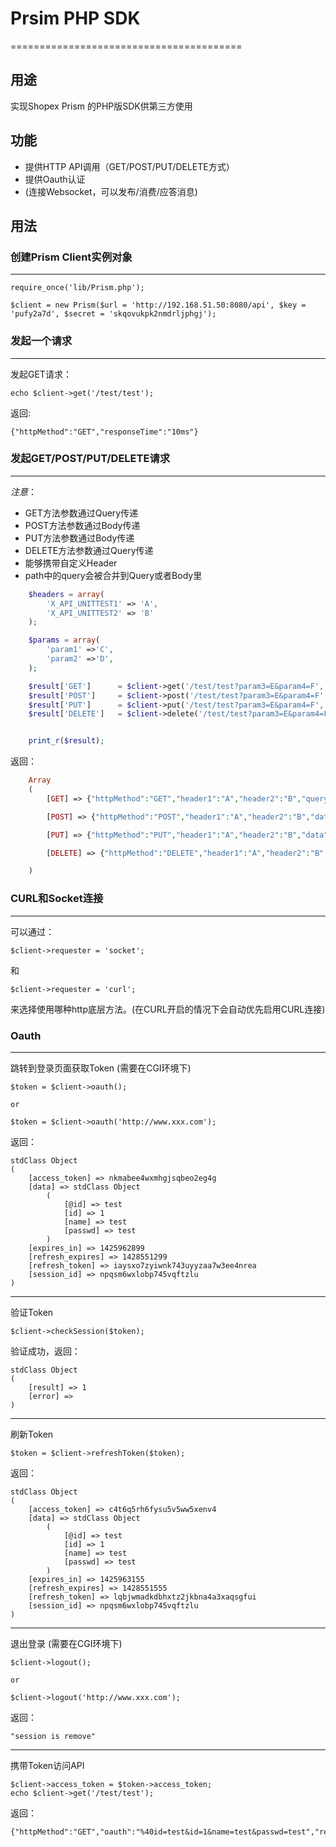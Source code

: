 # Prsim PHP SDK
========================================

## 用途

实现Shopex Prism 的PHP版SDK供第三方使用

## 功能

- 提供HTTP API调用（GET/POST/PUT/DELETE方式）
- 提供Oauth认证
- (连接Websocket，可以发布/消费/应答消息)


## 用法


### 创建Prism Client实例对象
-----------------------------------------

    require_once('lib/Prism.php');

    $client = new Prism($url = 'http://192.168.51.50:8080/api', $key = 'pufy2a7d', $secret = 'skqovukpk2nmdrljphgj');


### 发起一个请求
-----------------------------------------
发起GET请求：

    echo $client->get('/test/test');
返回: 

    {"httpMethod":"GET","responseTime":"10ms"}

### 发起GET/POST/PUT/DELETE请求
-----------------------------------------

*注意*：
- GET方法参数通过Query传递
- POST方法参数通过Body传递
- PUT方法参数通过Body传递
- DELETE方法参数通过Query传递
- 能够携带自定义Header
- path中的query会被合并到Query或者Body里

```php
    $headers = array(
        'X_API_UNITTEST1' => 'A',
        'X_API_UNITTEST2' => 'B'
    );

    $params = array(
        'param1' =>'C',
        'param2' =>'D',
    );

    $result['GET']      = $client->get('/test/test?param3=E&param4=F', $params, $headers);
    $result['POST']     = $client->post('/test/test?param3=E&param4=F', $params, $headers);
    $result['PUT']      = $client->put('/test/test?param3=E&param4=F', $params, $headers);
    $result['DELETE']   = $client->delete('/test/test?param3=E&param4=F', $params, $headers);


    print_r($result);
```

返回：
```php
    Array                                                                                                                                                   
    (                                                                                                                                                       
        [GET] => {"httpMethod":"GET","header1":"A","header2":"B","query":{"param1":"C","param2":"D","param3":"E","param4":"F"},"responseTime":"10ms"}       

        [POST] => {"httpMethod":"POST","header1":"A","header2":"B","data":{"param1":"C","param2":"D","param3":"E","param4":"F"},"responseTime":"10ms"}      

        [PUT] => {"httpMethod":"PUT","header1":"A","header2":"B","data":{"param1":"C","param2":"D","param3":"E","param4":"F"},"responseTime":"10ms"}        

        [DELETE] => {"httpMethod":"DELETE","header1":"A","header2":"B","query":{"param1":"C","param2":"D","param3":"E","param4":"F"},"responseTime":"10ms"} 

    )                                                                                                                                                       
```

### CURL和Socket连接
-----------------------------------------

可以通过：

    $client->requester = 'socket';
和

    $client->requester = 'curl';
    
来选择使用哪种http底层方法。(在CURL开启的情况下会自动优先启用CURL连接)  


### Oauth
-----------------------------------------

跳转到登录页面获取Token (需要在CGI环境下)

    $token = $client->oauth();
    
    or
    
    $token = $client->oauth('http://www.xxx.com');
    
返回：

    stdClass Object
    (
        [access_token] => nkmabee4wxmhgjsqbeo2eg4g
        [data] => stdClass Object
            (
                [@id] => test
                [id] => 1
                [name] => test
                [passwd] => test
            )
        [expires_in] => 1425962899
        [refresh_expires] => 1428551299
        [refresh_token] => iaysxo7zyiwnk743uyyzaa7w3ee4nrea
        [session_id] => npqsm6wxlobp745vqftzlu
    )
    
-----------------------------------------    
    
验证Token

    $client->checkSession($token);
    
验证成功，返回：

    stdClass Object
    (
        [result] => 1
        [error] => 
    )

-----------------------------------------     
    
刷新Token

    $token = $client->refreshToken($token);
    
返回：

    stdClass Object
    (
        [access_token] => c4t6q5rh6fysu5v5ww5xenv4
        [data] => stdClass Object
            (
                [@id] => test
                [id] => 1
                [name] => test
                [passwd] => test
            )
        [expires_in] => 1425963155
        [refresh_expires] => 1428551555
        [refresh_token] => lqbjwmadkdbhxtz2jkbna4a3xaqsgfui
        [session_id] => npqsm6wxlobp745vqftzlu
    )

----------------------------------------- 

退出登录 (需要在CGI环境下)

    $client->logout();
    
    or
    
    $client->logout('http://www.xxx.com');
    
返回：

    "session is remove"    
    
-----------------------------------------     
    
携带Token访问API

    $client->access_token = $token->access_token;
    echo $client->get('/test/test');

返回：

    {"httpMethod":"GET","oauth":"%40id=test&id=1&name=test&passwd=test","responseTime":"10ms"}    